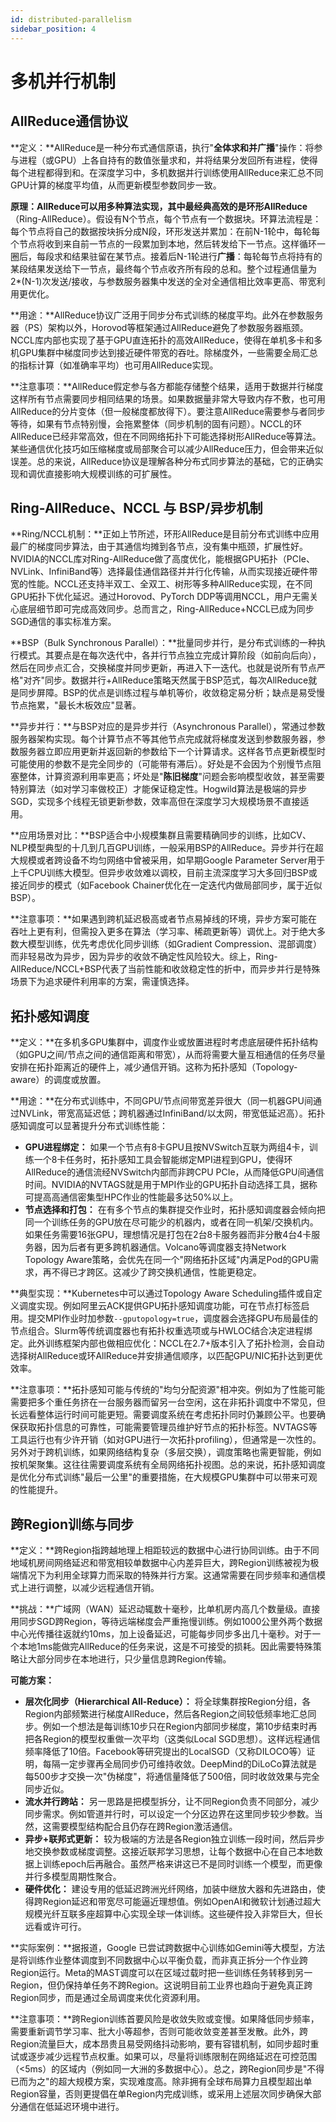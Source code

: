 ```yaml
---
id: distributed-parallelism
sidebar_position: 4
---
```


# 多机并行机制

## AllReduce通信协议

**定义：**AllReduce是一种分布式通信原语，执行"**全体求和并广播**"操作：将参与进程（或GPU）上各自持有的数值张量求和，并将结果分发回所有进程，使得每个进程都得到和。在深度学习中，多机数据并行训练使用AllReduce来汇总不同GPU计算的梯度平均值，从而更新模型参数同步一致。

**原理：**AllReduce可以用多种算法实现，其中最经典高效的是**环形AllReduce**（Ring-AllReduce）。假设有N个节点，每个节点有一个数据块。环算法流程是：每个节点将自己的数据按块拆分成N段，环形发送并累加：在前N-1轮中，每轮每个节点将收到来自前一节点的一段累加到本地，然后转发给下一节点。这样循环一圈后，每段求和结果驻留在某节点。接着后N-1轮进行**广播**：每轮每节点将持有的某段结果发送给下一节点，最终每个节点收齐所有段的总和。整个过程通信量为2*(N-1)次发送/接收，与参数服务器集中发送的全对全通信相比效率更高、带宽利用更优化。

**用途：**AllReduce协议广泛用于同步分布式训练的梯度平均。此外在参数服务器（PS）架构以外，Horovod等框架通过AllReduce避免了参数服务器瓶颈。NCCL库内部也实现了基于GPU直连拓扑的高效AllReduce，使得在单机多卡和多机GPU集群中梯度同步达到接近硬件带宽的吞吐。除梯度外，一些需要全局汇总的指标计算（如准确率平均）也可用AllReduce实现。

**注意事项：**AllReduce假定参与各方都能存储整个结果，适用于数据并行梯度这样所有节点需要同步相同结果的场景。如果数据量非常大导致内存不敷，也可用AllReduce的分片变体（但一般梯度都放得下）。要注意AllReduce需要参与者同步等待，如果有节点特别慢，会拖累整体（同步机制的固有问题）。NCCL的环AllReduce已经非常高效，但在不同网络拓扑下可能选择树形AllReduce等算法。某些通信优化技巧如压缩梯度或局部聚合可以减少AllReduce压力，但会带来近似误差。总的来说，AllReduce协议是理解各种分布式同步算法的基础，它的正确实现和调优直接影响大规模训练的可扩展性。

## Ring-AllReduce、NCCL 与 BSP/异步机制

**Ring/NCCL机制：**正如上节所述，环形AllReduce是目前分布式训练中应用最广的梯度同步算法，由于其通信均摊到各节点，没有集中瓶颈，扩展性好。NVIDIA的NCCL库对Ring-AllReduce做了高度优化，能根据GPU拓扑（PCIe、NVLink、InfiniBand等）选择最佳通信路径并并行化传输，从而实现接近硬件带宽的性能。NCCL还支持半双工、全双工、树形等多种AllReduce实现，在不同GPU拓扑下优化延迟。通过Horovod、PyTorch DDP等调用NCCL，用户无需关心底层细节即可完成高效同步。总而言之，Ring-AllReduce+NCCL已成为同步SGD通信的事实标准方案。

**BSP（Bulk Synchronous Parallel）：**批量同步并行，是分布式训练的一种执行模式。其要点是在每次迭代中，各并行节点独立完成计算阶段（如前向后向），然后在同步点汇合，交换梯度并同步更新，再进入下一迭代。也就是说所有节点严格"对齐"同步。数据并行+AllReduce策略天然属于BSP范式，每次AllReduce就是同步屏障。BSP的优点是训练过程与单机等价，收敛稳定易分析；缺点是易受慢节点拖累，"最长木板效应"显著。

**异步并行：**与BSP对应的是异步并行（Asynchronous Parallel），常通过参数服务器架构实现。每个计算节点不等其他节点完成就将梯度发送到参数服务器，参数服务器立即应用更新并返回新的参数给下一个计算请求。这样各节点更新模型时可能使用的参数不是完全同步的（可能带有滞后）。好处是不会因为个别慢节点阻塞整体，计算资源利用率更高；坏处是"**陈旧梯度**"问题会影响模型收敛，甚至需要特别算法（如对学习率做校正）才能保证稳定性。Hogwild算法是极端的异步SGD，实现多个线程无锁更新参数，效率高但在深度学习大规模场景不直接适用。

**应用场景对比：**BSP适合中小规模集群且需要精确同步的训练，比如CV、NLP模型典型的十几到几百GPU训练，一般采用BSP的AllReduce。异步并行在超大规模或者跨设备不均匀网络中曾被采用，如早期Google Parameter Server用于上千CPU训练大模型。但异步收敛难以调校，目前主流深度学习大多回归BSP或接近同步的模式（如Facebook Chainer优化在一定迭代内做局部同步，属于近似BSP）。

**注意事项：**如果遇到跨机延迟极高或者节点易掉线的环境，异步方案可能在吞吐上更有利，但需投入更多在算法（学习率、稀疏更新等）调优上。对于绝大多数大模型训练，优先考虑优化同步训练（如Gradient Compression、混部调度）而非轻易改为异步，因为异步的收敛不确定性风险较大。综上，Ring-AllReduce/NCCL+BSP代表了当前性能和收敛稳定性的折中，而异步并行是特殊场景下为追求硬件利用率的方案，需谨慎选择。

## 拓扑感知调度

**定义：**在多机多GPU集群中，调度作业或放置进程时考虑底层硬件拓扑结构（如GPU之间/节点之间的通信距离和带宽），从而将需要大量互相通信的任务尽量安排在拓扑距离近的硬件上，减少通信开销。这称为拓扑感知（Topology-aware）的调度或放置。

**用途：**在分布式训练中，不同GPU/节点间带宽差异很大（同一机器GPU间通过NVLink，带宽高延迟低；跨机器通过InfiniBand/以太网，带宽低延迟高）。拓扑感知调度可以显著提升分布式训练性能：

- **GPU进程绑定：** 如果一个节点有8卡GPU且按NVSwitch互联为两组4卡，训练一个8卡任务时，拓扑感知工具会智能绑定MPI进程到GPU，使得环AllReduce的通信流经NVSwitch内部而非跨CPU PCIe，从而降低GPU间通信时间。NVIDIA的NVTAGS就是用于MPI作业的GPU拓扑自动选择工具，据称可提高高通信密集型HPC作业的性能最多达50%以上。
- **节点选择和打包：** 在有多个节点的集群提交作业时，拓扑感知调度器会倾向把同一个训练任务的GPU放在尽可能少的机器内，或者在同一机架/交换机内。如果任务需要16张GPU，理想情况是打包在2台8卡服务器而非分散4台4卡服务器，因为后者有更多跨机器通信。Volcano等调度器支持Network Topology Aware策略，会优先在同一个"网络拓扑区域"内满足Pod的GPU需求，再不得已才跨区。这减少了跨交换机通信，性能更稳定。

**典型实现：**Kubernetes中可以通过Topology Aware Scheduling插件或自定义调度实现。例如阿里云ACK提供GPU拓扑感知调度功能，可在节点打标签启用。提交MPI作业时加参数`--gputopology=true`，调度器会选择GPU布局最佳的节点组合。Slurm等传统调度器也有拓扑权重选项或与HWLOC结合决定进程绑定。此外训练框架内部也做相应优化：NCCL在2.7+版本引入了拓扑检测，会自动选择树AllReduce或环AllReduce并安排通信顺序，以匹配GPU/NIC拓扑达到更优效率。

**注意事项：**拓扑感知可能与传统的"均匀分配资源"相冲突。例如为了性能可能需要把多个重任务挤在一台服务器而留另一台空闲，这在非拓扑调度中不常见，但长远看整体运行时间可能更短。需要调度系统在考虑拓扑同时仍兼顾公平。也要确保获取拓扑信息的可靠性，可能需要管理员维护好节点的拓扑标签。NVTAGS等工具运行也有少许开销（如对GPU进行一次拓扑profiling），但通常是一次性的。另外对于跨机训练，如果网络结构复杂（多层交换），调度策略也需更智能，例如按机架聚集。这往往需要调度系统有全局网络拓扑视图。总的来说，拓扑感知调度是优化分布式训练"最后一公里"的重要措施，在大规模GPU集群中可以带来可观的性能提升。

## 跨Region训练与同步

**定义：**跨Region指跨越地理上相距较远的数据中心进行协同训练。由于不同地域机房间网络延迟和带宽相较单数据中心内差异巨大，跨Region训练被视为极端情况下为利用全球算力而采取的特殊并行方案。这通常需要在同步频率和通信模式上进行调整，以减少远程通信开销。

**挑战：**广域网（WAN）延迟动辄数十毫秒，比单机房内高几个数量级。直接用同步SGD跨Region，等待远端梯度会严重拖慢训练。例如1000公里外两个数据中心光传播往返就约10ms，加上设备延迟，可能每步同步多出几十毫秒。对于一个本地1ms能做完AllReduce的任务来说，这是不可接受的损耗。因此需要特殊策略让大部分同步在本地进行，只少量信息跨Region传输。

**可能方案：**
- **层次化同步（Hierarchical All-Reduce）：** 将全球集群按Region分组，各Region内部频繁进行梯度AllReduce，然后各Region之间较低频率地汇总同步。例如一个想法是每训练10步只在Region内部同步梯度，第10步结束时再把各Region的模型权重做一次平均（这类似Local SGD思想）。这样远程通信频率降低了10倍。Facebook等研究提出的LocalSGD（又称DILOCO等）证明，每隔一定步骤再全局同步仍可维持收敛。DeepMind的DiLoCo算法就是每500步才交换一次"伪梯度"，将通信量降低了500倍，同时收敛效果与完全同步近似。
- **流水并行跨站：** 另一思路是把模型拆分，让不同Region负责不同部分，减少同步需求。例如管道并行时，可以设定一个分区边界在这里同步较少参数。当然，这需要模型结构配合且仍存在跨Region激活通信。
- **异步+联邦式更新：** 较为极端的方法是各Region独立训练一段时间，然后异步地交换参数或梯度调整。这接近联邦学习思想，让每个数据中心在自己本地数据上训练epoch后再融合。虽然严格来讲这已不是同时训练一个模型，而更像并行多模型周期性聚合。
- **硬件优化：** 建设专用的低延迟跨洲光纤网络，加装中继放大器和先进路由，使得跨Region延迟和带宽尽可能逼近理想值。例如OpenAI和微软计划通过超大规模光纤互联多座超算中心实现全球一体训练。这些硬件投入非常巨大，但长远看或许可行。

**实际案例：**据报道，Google 已尝试跨数据中心训练如Gemini等大模型，方法是将训练作业整体调度到不同数据中心以平衡负载，而非真正拆分一个作业跨Region运行。Meta的MAST调度可以在区域过载时把一些训练任务转移到另一Region，但仍保持单任务不跨Region。这说明目前工业界也趋向于避免真正跨Region同步，而是通过全局调度来优化资源利用。

**注意事项：**跨Region训练首要风险是收敛失败或变慢。如果降低同步频率，需要重新调节学习率、批大小等超参，否则可能收敛变差甚至发散。此外，跨Region流量巨大，成本昂贵且易受网络抖动影响，要有容错机制，如同步超时重试或逐步减少远程节点权重。如果可以，尽量将训练限制在网络延迟在可控范围（<5ms）的区域内（例如同一大洲的多数据中心）。总之，跨Region同步是"不得已而为之"的超大规模方案，实现难度高。除非拥有全球布局算力且模型超出单Region容量，否则更提倡在单Region内完成训练，或采用上述层次同步确保大部分通信在低延迟环境中进行。 